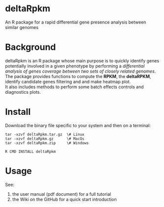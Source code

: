 # deltaRpkm
An R package for a rapid differential gene presence analysis between similar genomes

# Background 
deltaRpkm is an R package whose main purpose is to quickly identify genes potentially involved in a given phenotype by performing a _differential analysis of genes coverage between two sets of closely related genomes_. <br>
The package provides functions to compute the **RPKM**, the **deltaRPKM**, identify candidate genes filtering and and make heatmap plot.  <br>
It also includes methods to perform some batch effects controls and diagnostics plots.

# Install 
Download the binary file specific to your system and then on a terminal:

``` # decompress it
tar -xzvf deltaRpkm.tar.gz  \# Linux 
tar -xzvf deltaRpkm.gz      \# MacOs  
tar -xzvf deltaRpkm.zip     \# Windows  
```
```# install the package on the system:  
R CMD INSTALL deltaRpkm  
```
# Usage
See: <br>
1. the user manual (pdf document) for a full tutorial <br>
2. the Wiki on the GitHub for a quick start introduction <br>
